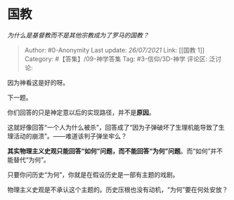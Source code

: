 # 国教
*为什么是基督教而不是其他宗教成为了罗马的国教？*

> Author: #0-Anonymity
> Last update: *26/07/2021*
> Link: [[国教 1]]
> Category: #【答集】/09-神学答集
> Tag: #3-信仰/3D-神学
> 评论区:
> 泛讨论:

因为神看这是好的呀。

下一题。

你们回答的只是神定意以后的实现路径，并不是**原因**。

这就好像回答“一个人为什么被杀”，回答成了“因为子弹破坏了生理机能导致了生理活动的崩溃”。——难道该判子弹坐牢么？

**其实物理主义史观只能回答“如何”问题，而不能回答“为何”问题**。而“如何”并不能替代“为何”。

只要你问历史“为何”，你就是在假设历史是一部有主题的戏剧。

物理主义史观是不承认这个主题的。历史压根也没有动机，“为何”要在何处安放？

